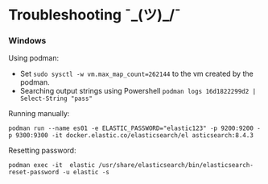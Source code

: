 # Troubleshooting ¯\_(ツ)_/¯

### Windows
Using podman: </br>

- Set `sudo sysctl -w vm.max_map_count=262144` to the vm created by the podman.
- Searching output strings using Powershell `podman logs 16d1822299d2 | Select-String "pass"`

Running manually: </br>

`podman run --name es01 -e ELASTIC_PASSWORD="elastic123" -p 9200:9200 -p 9300:9300 -it docker.elastic.co/elasticsearch/el
  asticsearch:8.4.3`

Resetting password: </br>

`podman exec -it  elastic /usr/share/elasticsearch/bin/elasticsearch-reset-password -u elastic -s`